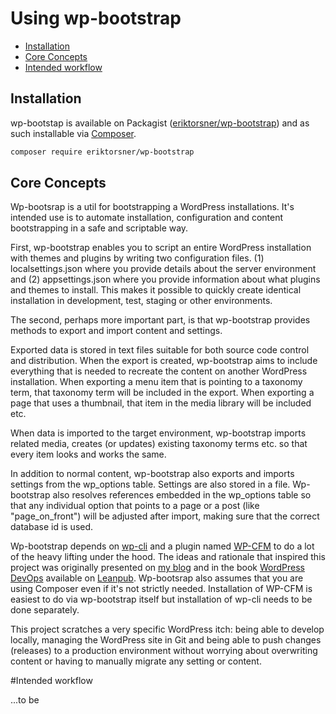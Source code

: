 # Using wp-bootstrap

- [Installation](#installation)
- [Core Concepts](#core-concepts)
- [Intended workflow](#intended-workflow)


## Installation

wp-bootstap is available on Packagist ([eriktorsner/wp-bootstrap](https://packagist.org/packages/eriktorsner/wp-bootstrap))
and as such installable via [Composer](http://getcomposer.org/).

```bash
composer require eriktorsner/wp-bootstrap
```

## Core Concepts

Wp-bootsrap is a util for bootstrapping a WordPress installations. It's intended use is to automate installation, configuration and content bootstrapping in a safe and scriptable way.

First, wp-bootstrap enables you to script an entire WordPress installation with themes and plugins by writing two configuration files. (1) localsettings.json where you provide details about the server environment and (2) appsettings.json where you provide information about what plugins and themes to install. This makes it possible to quickly create identical installation in development, test, staging or other environments.

The second, perhaps more important part, is that wp-bootstrap provides methods to export and import content and settings.

Exported data is stored in text files suitable for both source code control and distribution. When the export is created, wp-bootstrap aims to include everything that is needed to recreate the content on another WordPress installation. When exporting a menu item that is pointing to a taxonomy term, that taxonomy term will be included in the export. When exporting a page that uses a thumbnail, that item in the media library will be included etc.

When data is imported to the target environment, wp-bootstrap imports related media, creates (or updates) existing taxonomy terms etc. so that every item looks and works the same.

In addition to normal content, wp-bootstrap also exports and imports settings from the wp_options table. Settings are also stored in a file. Wp-bootstrap also resolves references embedded in the wp_options table so that any individual option that points to a page or a post (like "page_on_front") will be adjusted after import, making sure that the correct database id is used.

Wp-bootstrap depends on [wp-cli](http://wp-cli.org/) and a plugin named [WP-CFM](https://wordpress.org/plugins/wp-cfm/) to do a lot of the heavy lifting under the hood. The ideas and rationale that inspired this project was originally presented on [my blog](http://wpessentials.io/blog) and  in the book [WordPress DevOps](https://leanpub.com/wordpressdevops) available on [Leanpub](https://leanpub.com/wordpressdevops).  Wp-bootsrap also assumes that you are using Composer even if it's not strictly needed. Installation of WP-CFM is easiest to do via wp-bootstrap itself but installation of wp-cli needs to be done separately.

This project scratches a very specific WordPress itch: being able to develop locally, managing the WordPress site in Git and being able to push changes (releases) to a production environment without worrying about overwriting content or having to manually migrate any setting or content.

#Intended workflow

...to be 
